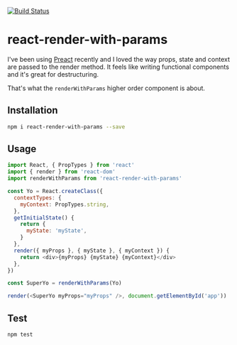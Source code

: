 [![Build Status](https://travis-ci.org/MicheleBertoli/react-render-with-params.svg?branch=master)](https://travis-ci.org/MicheleBertoli/react-render-with-params)

# react-render-with-params

I've been using [Preact](https://preactjs.com/) recently and I loved the way props, state and context are passed to the render method.
It feels like writing functional components and it's great for destructuring.

That's what the `renderWithParams` higher order component is about.

## Installation

```bash
npm i react-render-with-params --save
```

## Usage

```javascript
import React, { PropTypes } from 'react'
import { render } from 'react-dom'
import renderWithParams from 'react-render-with-params'

const Yo = React.createClass({
  contextTypes: {
    myContext: PropTypes.string,
  },
  getInitialState() {
    return {
      myState: 'myState',
    }
  },
  render({ myProps }, { myState }, { myContext }) {
    return <div>{myProps} {myState} {myContext}</div>
  },
})

const SuperYo = renderWithParams(Yo)

render(<SuperYo myProps="myProps" />, document.getElementById('app'))
```

## Test

```bash
npm test
```
